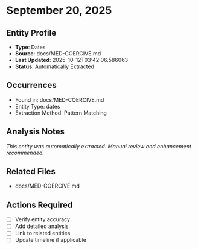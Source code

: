 # September 20, 2025

## Entity Profile
- **Type**: Dates
- **Source**: docs/MED-COERCIVE.md
- **Last Updated**: 2025-10-12T03:42:06.586063
- **Status**: Automatically Extracted

## Occurrences
- Found in: docs/MED-COERCIVE.md
- Entity Type: dates
- Extraction Method: Pattern Matching

## Analysis Notes
*This entity was automatically extracted. Manual review and enhancement recommended.*

## Related Files
- docs/MED-COERCIVE.md

## Actions Required
- [ ] Verify entity accuracy
- [ ] Add detailed analysis
- [ ] Link to related entities
- [ ] Update timeline if applicable
